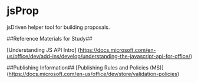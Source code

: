 # jsProp
jsDriven helper tool for building proposals.


##Reference Materials for Study##


[Understanding JS API Intro] (https://docs.microsoft.com/en-us/office/dev/add-ins/develop/understanding-the-javascript-api-for-office/)



##Publishing Information##
[Publishing Rules and Policies (MS)] (https://docs.microsoft.com/en-us/office/dev/store/validation-policies)
